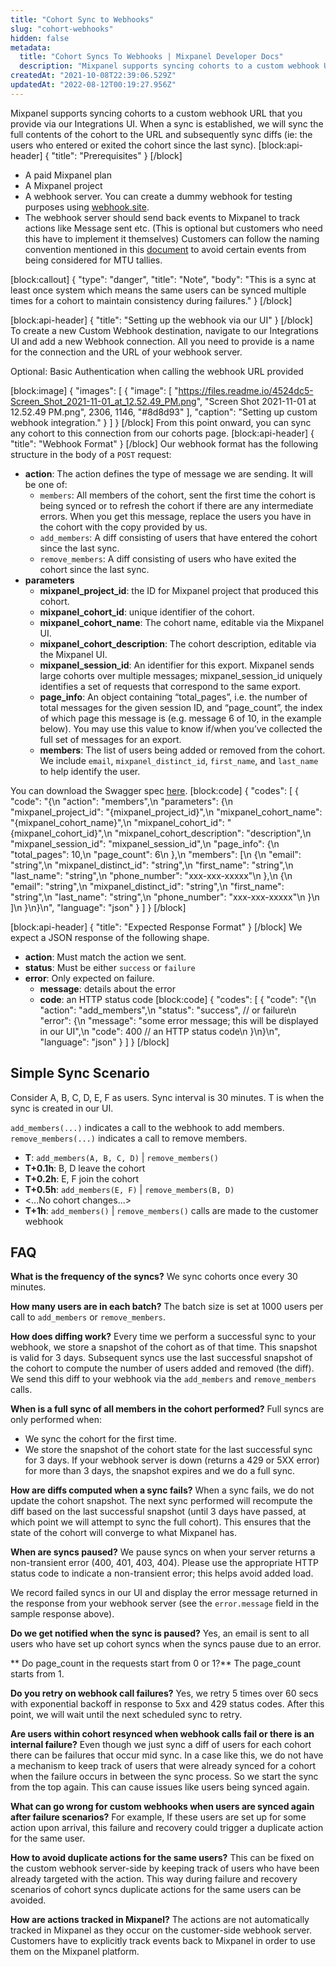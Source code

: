 ```yaml
---
title: "Cohort Sync to Webhooks"
slug: "cohort-webhooks"
hidden: false
metadata: 
  title: "Cohort Syncs To Webhooks | Mixpanel Developer Docs"
  description: "Mixpanel supports syncing cohorts to a custom webhook URL that you provide via our Integrations UI. Learn the prerequisites, webhook format, and more here."
createdAt: "2021-10-08T22:39:06.529Z"
updatedAt: "2022-08-12T00:19:27.956Z"
---
```

Mixpanel supports syncing cohorts to a custom webhook URL that you provide via our Integrations UI. When a sync is established, we will sync the full contents of the cohort to the URL and subsequently sync diffs (ie: the users who entered or exited the cohort since the last sync).
[block:api-header]
{
  "title": "Prerequisites"
}
[/block]
* A paid Mixpanel plan
* A Mixpanel project
* A webhook server. You can create a dummy webhook for testing purposes using [webhook.site](https://webhook.site/).
* The webhook server should send back events to Mixpanel to track actions like Message sent etc. (This is optional but customers who need this have to implement it themselves) 
Customers can follow the naming convention mentioned in this [document](https://help.mixpanel.com/hc/en-us/articles/360001465686-Billing-for-Monthly-Tracked-Users#monthly-tracked-users-calculation) to avoid certain events from being considered for MTU tallies.

[block:callout]
{
  "type": "danger",
  "title": "Note",
  "body": "This is a sync at least once system which means the same users can be synced multiple times for a cohort to maintain consistency during failures."
}
[/block]

[block:api-header]
{
  "title": "Setting up the webhook via our UI"
}
[/block]
To create a new Custom Webhook destination, navigate to our Integrations UI and add a new Webhook connection. All you need to provide is a name for the connection and the URL of your webhook server. 

Optional:  Basic Authentication when calling the webhook URL provided

[block:image]
{
  "images": [
    {
      "image": [
        "https://files.readme.io/4524dc5-Screen_Shot_2021-11-01_at_12.52.49_PM.png",
        "Screen Shot 2021-11-01 at 12.52.49 PM.png",
        2306,
        1146,
        "#8d8d93"
      ],
      "caption": "Setting up custom webhook integration."
    }
  ]
}
[/block]
From this point onward, you can sync any cohort to this connection from our cohorts page. 
[block:api-header]
{
  "title": "Webhook Format"
}
[/block]
Our webhook format has the following structure in the body of a `POST` request:
* **action**: The action defines the type of message we are sending. It will be one of:
  * `members`: All members of the cohort, sent the first time the cohort is being synced or to refresh the cohort if there are any intermediate errors. When you get this message, replace the users you have in the cohort with the copy provided by us.
  * `add_members`: A diff consisting of users that have entered the cohort since the last sync.
  * `remove_members`: A diff consisting of users who have exited the cohort since the last sync.
* **parameters**
  * **mixpanel_project_id**: the ID for Mixpanel project that produced this cohort.
  * **mixpanel_cohort_id**: unique identifier of the cohort.
  * **mixpanel_cohort_name**: The cohort name, editable via the Mixpanel UI.
  * **mixpanel_cohort_description**: The cohort description, editable via the Mixpanel UI.
  * **mixpanel_session_id**: An identifier for this export. Mixpanel sends large cohorts over multiple messages; mixpanel_session_id uniquely identifies a set of requests that correspond to the same export.
  * **page_info**: An object containing “total_pages”, i.e. the number of total messages for the given session ID, and “page_count”, the index of which page this message is (e.g. message 6 of 10, in the example below). You may use this value to know if/when you’ve collected the full set of messages for an export.
  * **members**: The list of users being added or removed from the cohort. We include `email`, `mixpanel_distinct_id`, `first_name`, and `last_name` to help identify the user.

You can download the Swagger spec [here](https://mxpnl.notion.site/Cohort-Webhook-Yaml-17d35e8ca78245fdbfa0aa4fcbb56596).
[block:code]
{
  "codes": [
    {
      "code": "{\n  \"action\": \"members\",\n  \"parameters\": {\n    \"mixpanel_project_id\": \"{mixpanel_project_id}\",\n    \"mixpanel_cohort_name\": \"{mixpanel_cohort_name}\",\n    \"mixpanel_cohort_id\": \"{mixpanel_cohort_id}\",\n    \"mixpanel_cohort_description\": \"description\",\n    \"mixpanel_session_id\": \"mixpanel_session_id\",\n    \"page_info\": {\n      \"total_pages\": 10,\n      \"page_count\": 6\n    },\n    \"members\": [\n      {\n        \"email\": \"string\",\n        \"mixpanel_distinct_id\": \"string\",\n        \"first_name\": \"string\",\n        \"last_name\": \"string\",\n        \"phone_number\": \"xxx-xxx-xxxxx\"\n      },\n      {\n        \"email\": \"string\",\n        \"mixpanel_distinct_id\": \"string\",\n        \"first_name\": \"string\",\n        \"last_name\": \"string\",\n        \"phone_number\": \"xxx-xxx-xxxxx\"\n      }\n    ]\n  }\n}\n",
      "language": "json"
    }
  ]
}
[/block]

[block:api-header]
{
  "title": "Expected Response Format"
}
[/block]
We expect a JSON response of the following shape.
* **action**: Must match the action we sent.
* **status**: Must be either `success` or `failure`
* **error**: Only expected on failure.
   * **message**: details about the error
   * **code**: an HTTP status code
[block:code]
{
  "codes": [
    {
      "code": "{\n  \"action\": \"add_members\",\n  \"status\": \"success\", // or failure\n  \"error\": {\n    \"message\": \"some error message; this will be displayed in our UI\",\n    \"code\": 400  // an HTTP status code\n  }\n}\n",
      "language": "json"
    }
  ]
}
[/block]
## Simple Sync Scenario

Consider A, B, C, D, E, F as users. Sync interval is 30 minutes. T is when the sync is created in our UI.

`add_members(...)` indicates a call to the webhook to add members. `remove_members(...)` indicates a call to remove members.

* **T**: `add_members(A, B, C, D)` | `remove_members()` 
* **T+0.1h**: B, D leave the cohort
* **T+0.2h**: E, F join the cohort
* **T+0.5h**: `add_members(E, F)` | `remove_members(B, D)` 
* <...No cohort changes...>
* **T+1h**: `add_members()` | `remove_members()` calls are made to the customer webhook 

##  FAQ
**What is the frequency of the syncs?**
We sync cohorts once every 30 minutes.

**How many users are in each batch?**
The batch size is set at 1000 users per call to `add_members` or `remove_members`.

**How does diffing work?**
Every time we perform a successful sync to your webhook, we store a snapshot of the cohort as of that time. This snapshot is valid for 3 days. Subsequent syncs use the last successful snapshot of the cohort to compute the number of users added and removed (the diff). We send this diff to your webhook via the `add_members` and `remove_members` calls.

**When is a full sync of all members in the cohort performed?**
Full syncs are only performed when:
* We sync the cohort for the first time.
* We store the snapshot of the cohort state for the last successful sync for 3 days. If your webhook server is down (returns a 429 or 5XX error) for more than 3 days, the snapshot expires and we do a full sync. 
    
**How are diffs computed when a sync fails?**
When a sync fails, we do not update the cohort snapshot. The next sync performed will recompute the diff based on the last successful snapshot (until 3 days have passed, at which point we will attempt to sync the full cohort). This ensures that the state of the cohort will converge to what Mixpanel has.

**When are syncs paused?**
We pause syncs on when your server returns a non-transient error (400, 401, 403, 404). Please use the appropriate HTTP status code to indicate a non-transient error; this helps avoid added load.

We record failed syncs in our UI and display the error message returned in the response from your webhook server (see the `error.message` field in the sample response above).
        
**Do we get notified when the sync is paused?**
Yes, an email is sent to all users who have set up cohort syncs when the syncs pause due to an error.

** Do page_count in the requests start from 0 or 1?**
The page_count starts from 1.

**Do you retry on webhook call failures?**
Yes, we retry 5 times over 60 secs with exponential backoff in response to 5xx and 429 status codes. After this point, we will wait until the next scheduled sync to retry.

**Are users within cohort resynced when webhook calls fail or there is an internal failure?**
Even though we just sync a diff of users for each cohort there can be failures that occur mid sync. In a case like this, we do not have a mechanism to keep track of users that were already synced for a cohort when the failure occurs in between the sync process. So we start the sync from the top again. This can cause issues like users being synced again.

**What can go wrong for custom webhooks when users are synced again after failure scenarios?**
For example, If these users are set up for some action upon arrival, this failure and recovery could trigger a duplicate action for the same user. 

**How to avoid duplicate actions for the same users?**
This can be fixed on the custom webhook server-side by keeping track of users who have been already targeted with the action. This way during failure and recovery scenarios of cohort syncs duplicate actions for the same users can be avoided.

**How are actions tracked in Mixpanel?**
The actions are not automatically tracked in Mixpanel as they occur on the customer-side webhook server. Customers have to explicitly track events back to Mixpanel in order to use them on the Mixpanel platform.
